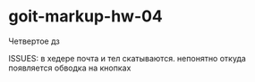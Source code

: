 # goit-markup-hw-04
Четвертое дз


ISSUES:
в хедере почта и тел скатываются.
непонятно откуда появляется обводка на кнопках